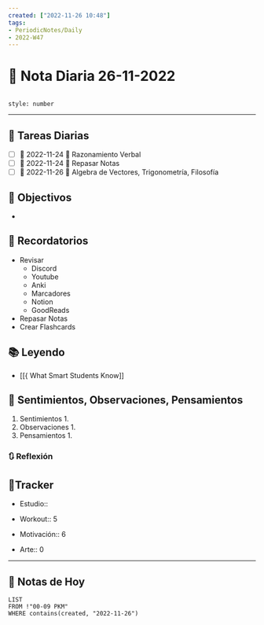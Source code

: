 ```yaml
---
created: ["2022-11-26 10:48"]
tags:
- PeriodicNotes/Daily
- 2022-W47
---
```


# 📅 Nota Diaria 26-11-2022
```toc

style: number

```

---
## 🔷 Tareas Diarias
- [ ] 📅 2022-11-24 🔼 Razonamiento Verbal
- [ ] 📅 2022-11-24 🔼 Repasar Notas
- [ ] 📅 2022-11-26 🔽 Algebra de Vectores, Trigonometría, Filosofía

## 🎯 Objectivos
- 
## 📕 Recordatorios
- Revisar
	- Discord
	- Youtube
	- Anki
	- Marcadores
	- Notion
	- GoodReads
- Repasar Notas
- Crear Flashcards

## 📚 Leyendo
- [[{ What Smart Students Know]]
## 💬 Sentimientos, Observaciones, Pensamientos 
1. Sentimientos
	1. 
2. Observaciones
	1. 
3. Pensamientos
	1. 
### 🔃 Reflexión

## 🔷Tracker

- Estudio::

- Workout:: 5

- Motivación:: 6

- Arte:: 0
---

## 📅 Notas de Hoy
```dataview
LIST 
FROM !"00-09 PKM" 
WHERE contains(created, "2022-11-26")
```